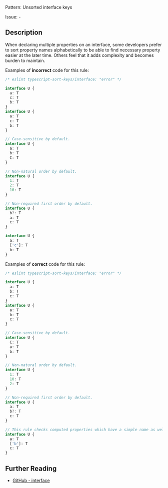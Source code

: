 Pattern: Unsorted interface keys

Issue: -

## Description

When declaring multiple properties on an interface, some developers prefer to sort property names alphabetically to be able to find necessary property easier at the later time. Others feel that it adds complexity and becomes burden to maintain.

Examples of **incorrect** code for this rule:

```ts
/* eslint typescript-sort-keys/interface: "error" */

interface U {
  a: T
  c: T
  b: T
}
interface U {
  a: T
  c: T
  b: T
}

// Case-sensitive by default.
interface U {
  a: T
  b: T
  C: T
}

// Non-natural order by default.
interface U {
  1: T
  2: T
  10: T
}

// Non-required first order by default.
interface U {
  b?: T
  a: T
  c: T
}

interface U {
  a: T
  ['c']: T
  b: T
}
```

Examples of **correct** code for this rule:

```ts
/* eslint typescript-sort-keys/interface: "error" */

interface U {
  a: T
  b: T
  c: T
}
interface U {
  a: T
  b: T
  c: T
}

// Case-sensitive by default.
interface U {
  C: T
  a: T
  b: T
}

// Non-natural order by default.
interface U {
  1: T
  10: T
  2: T
}

// Non-required first order by default.
interface U {
  a: T
  b?: T
  c: T
}

// This rule checks computed properties which have a simple name as well.
interface U {
  a: T
  ['b']: T
  c: T
}
```


## Further Reading

* [GitHub - interface](https://github.com/infctr/eslint-plugin-typescript-sort-keys/blob/HEAD/docs/rules/interface.md)